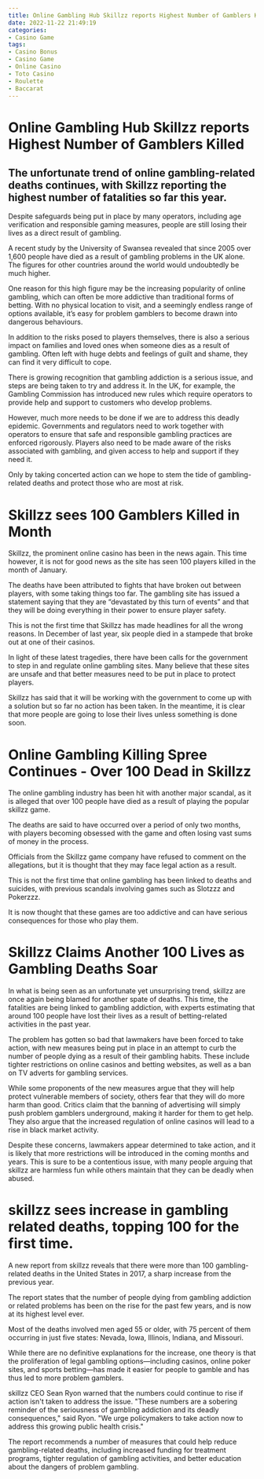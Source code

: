 ```yaml
---
title: Online Gambling Hub Skillzz reports Highest Number of Gamblers Killed
date: 2022-11-22 21:49:19
categories:
- Casino Game
tags:
- Casino Bonus
- Casino Game
- Online Casino
- Toto Casino
- Roulette
- Baccarat
---
```



#  Online Gambling Hub Skillzz reports Highest Number of Gamblers Killed

## The unfortunate trend of online gambling-related deaths continues, with Skillzz reporting the highest number of fatalities so far this year.

Despite safeguards being put in place by many operators, including age verification and responsible gaming measures, people are still losing their lives as a direct result of gambling.

A recent study by the University of Swansea revealed that since 2005 over 1,600 people have died as a result of gambling problems in the UK alone. The figures for other countries around the world would undoubtedly be much higher.

One reason for this high figure may be the increasing popularity of online gambling, which can often be more addictive than traditional forms of betting. With no physical location to visit, and a seemingly endless range of options available, it’s easy for problem gamblers to become drawn into dangerous behaviours.

In addition to the risks posed to players themselves, there is also a serious impact on families and loved ones when someone dies as a result of gambling. Often left with huge debts and feelings of guilt and shame, they can find it very difficult to cope.

There is growing recognition that gambling addiction is a serious issue, and steps are being taken to try and address it. In the UK, for example, the Gambling Commission has introduced new rules which require operators to provide help and support to customers who develop problems.

However, much more needs to be done if we are to address this deadly epidemic. Governments and regulators need to work together with operators to ensure that safe and responsible gambling practices are enforced rigorously. Players also need to be made aware of the risks associated with gambling, and given access to help and support if they need it.

Only by taking concerted action can we hope to stem the tide of gambling-related deaths and protect those who are most at risk.

#  Skillzz sees 100 Gamblers Killed in Month

Skillzz, the prominent online casino has been in the news again. This time however, it is not for good news as the site has seen 100 players killed in the month of January.

The deaths have been attributed to fights that have broken out between players, with some taking things too far. The gambling site has issued a statement saying that they are “devastated by this turn of events” and that they will be doing everything in their power to ensure player safety.

This is not the first time that Skillzz has made headlines for all the wrong reasons. In December of last year, six people died in a stampede that broke out at one of their casinos.

In light of these latest tragedies, there have been calls for the government to step in and regulate online gambling sites. Many believe that these sites are unsafe and that better measures need to be put in place to protect players.

Skillzz has said that it will be working with the government to come up with a solution but so far no action has been taken. In the meantime, it is clear that more people are going to lose their lives unless something is done soon.

#  Online Gambling Killing Spree Continues - Over 100 Dead in Skillzz

The online gambling industry has been hit with another major scandal, as it is alleged that over 100 people have died as a result of playing the popular skillzz game.

The deaths are said to have occurred over a period of only two months, with players becoming obsessed with the game and often losing vast sums of money in the process.

Officials from the Skillzz game company have refused to comment on the allegations, but it is thought that they may face legal action as a result.

This is not the first time that online gambling has been linked to deaths and suicides, with previous scandals involving games such as Slotzzz and Pokerzzz.

It is now thought that these games are too addictive and can have serious consequences for those who play them.

#  Skillzz Claims Another 100 Lives as Gambling Deaths Soar

In what is being seen as an unfortunate yet unsurprising trend, skillzz are once again being blamed for another spate of deaths. This time, the fatalities are being linked to gambling addiction, with experts estimating that around 100 people have lost their lives as a result of betting-related activities in the past year.

The problem has gotten so bad that lawmakers have been forced to take action, with new measures being put in place in an attempt to curb the number of people dying as a result of their gambling habits. These include tighter restrictions on online casinos and betting websites, as well as a ban on TV adverts for gambling services.

While some proponents of the new measures argue that they will help protect vulnerable members of society, others fear that they will do more harm than good. Critics claim that the banning of advertising will simply push problem gamblers underground, making it harder for them to get help. They also argue that the increased regulation of online casinos will lead to a rise in black market activity.

Despite these concerns, lawmakers appear determined to take action, and it is likely that more restrictions will be introduced in the coming months and years. This is sure to be a contentious issue, with many people arguing that skillzz are harmless fun while others maintain that they can be deadly when abused.

#   skillzz sees increase in gambling related deaths, topping 100 for the first time.

A new report from skillzz reveals that there were more than 100 gambling-related deaths in the United States in 2017, a sharp increase from the previous year.

The report states that the number of people dying from gambling addiction or related problems has been on the rise for the past few years, and is now at its highest level ever.

Most of the deaths involved men aged 55 or older, with 75 percent of them occurring in just five states: Nevada, Iowa, Illinois, Indiana, and Missouri.

While there are no definitive explanations for the increase, one theory is that the proliferation of legal gambling options—including casinos, online poker sites, and sports betting—has made it easier for people to gamble and has thus led to more problem gamblers.

skillzz CEO Sean Ryon warned that the numbers could continue to rise if action isn't taken to address the issue.
"These numbers are a sobering reminder of the seriousness of gambling addiction and its deadly consequences," said Ryon. "We urge policymakers to take action now to address this growing public health crisis."

The report recommends a number of measures that could help reduce gambling-related deaths, including increased funding for treatment programs, tighter regulation of gambling activities, and better education about the dangers of problem gambling.